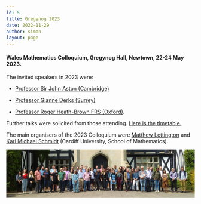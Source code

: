 ```yaml
---
id: 5
title: Gregynog 2023
date: 2022-11-29
author: simon
layout: page
---
```


#### Wales Mathematics Colloquium, Gregynog Hall, Newtown, 22-24 May 2023. 


The invited speakers in 2023 were:
- [Professor Sir John Aston (Cambridge)](http://www.statslab.cam.ac.uk/~jada2/)<BR>


- [Professor Gianne Derks (Surrey)](https://www.surrey.ac.uk/people/gianne-derks)<BR>

     
- [Professor Roger Heath-Brown FRS (Oxford)](https://www.maths.ox.ac.uk/people/roger.heath-brown).<BR>

  
Further talks were solicited from those attending.
<a href = "../Gregynog23_timetable.pdf">Here is the timetable.</a>


The main organisers of the 2023 Colloquium were [Matthew Lettington](https://www.cardiff.ac.uk/people/view/140706-lettington-matthew) and [Karl Michael Schmidt](https://www.cardiff.ac.uk/people/view/98668-schmidt-karl) (Cardiff University, School of Mathematics).



<img style="float: center;" src=" Gregynog_WMC_2023_group.jpg" width="800pt" alt="Group photo of 2023 Participants" />






